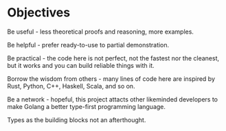 # Objectives

Be useful - less theoretical proofs and reasoning, more examples.

Be helpful - prefer ready-to-use to partial demonstration.

Be practical - the code here is not perfect, not the fastest nor the cleanest, but it works and you can build reliable
things with it.

Borrow the wisdom from others - many lines of code here are inspired by Rust, Python, C++, Haskell, Scala, and so on.

Be a network - hopeful, this project attacts other likeminded developers to make Golang a better type-first programming language.

Types as the building blocks not an afterthought.
